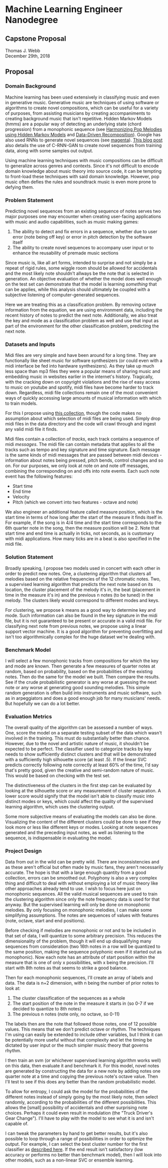 # Machine Learning Engineer Nanodegree
## Capstone Proposal
Thomas J. Webb  
December 29th, 2018

## Proposal

### Domain Background

Machine learning has been used extensively in classifying music and even in generative music. Generative music are techniques of using software or algorithms to create novel compositions, which can be useful for a variety of purposes, from assisting musicians by creating accompaniments to creating background music that isn't repetitive. Hidden Markov Models (hmms) are a popular way of detecting an underlying state (chord progression) from a monophonic sequence (see [Harmonizing Pop Melodies using Hidden Markov Models](https://luckytoilet.wordpress.com/tag/hidden-markov-model/) and [Data-Driven Recomposition](https://www.cs.princeton.edu/sound/publications/hdphmm_icmc2008.pdf)). Google has also used RNNs to generate novel sequences (see [magenta](https://github.com/tensorflow/magenta/tree/master/magenta)). [This blog post](https://medium.com/cindicator/music-generation-with-neural-networks-gan-of-the-week-b66d01e28200) also details the use of C-RNN-GAN to create novel sequences from training data, along with some samples out output.

Using machine learning techniques with music compositions can be difficult to generalize across genres and contexts. Since it's not difficult to encode domain knowledge about music theory into source code, it can be tempting to front-load these techniques with said domain knowledge. However, pop music often defies the rules and soundtrack music is even more prone to defying them.

### Problem Statement

Predicting novel sequences from an existing sequence of notes serves two major purposes one may encounter when creating user-facing applications with music and audio capabilities, such as music making games:

1. The ability to detect and fix errors in a sequence, whether due to user error (note being off key) or error in pitch detection by the software itself
2. The ability to create novel sequences to accompany user input or to enhance the reusability of premade music sections

Since music is, like all art forms, intended to surprise and not simply be a repeat of rigid rules, some wiggle room should be allowed for accidentals and the most likely note shouldn't allways be the note that is selected in generation. An objective evaluation of whether the model does well enough on the test set can demonstrate that the model is learning _something_ that can be applies, while this analysis should ultimately be coupled with a subjective listening of computer-generated sequences.

Here we are treating this as a classification problem. By removing octave information from the equation, we are using environment data, including the recent history of notes to predict the next note. Additionally, we also treat the key and mode as a classification problem as well and use that input as part of the environment for the other classification problem, predicting the next note.

### Datasets and Inputs

Midi files are very simple and have been around for a long time. They are functionally like sheet music for software synthesizers (or could even with a midi interface be fed into hardware synthesizers). As they take up much less space than mp3 files they were a popular means of sharing music and embedding music in websites earlier in the internet's history. Tragically, with the cracking down on copyright violations and the rise of easy access to music on youtube and spotify, midi files have become harder to track down. Regardless, midi file collections remain one of the most convenient ways of quickly accessing large amounts of musical information with which to train models.

For this I propose using [this collection](https://www.reddit.com/r/WeAreTheMusicMakers/comments/3ajwe4/the_largest_midi_collection_on_the_internet/), though the code makes no assumption about which selection of midi files are being used. Simply drop midi files in the data directory and the code will crawl through and ingest any valid midi file it finds.

Midi files contain a collection of _tracks_, each track contains a sequence of midi _messages_. The midi file can contain metadata that applies to all the tracks such as tempo and key signature and time signature. Each message is the same kinds of midi messages that are passed between midi devices - information about notes being pressed, pitch bends, control changes and so on. For our purposes, we only look at note on and note off messages, combining the corresponding on and offs into note events. Each such note event has the following features:

- Start time
- End time
- Velocity
- Pitch (which we convert into two features - octave and note)

We also engineer an additional feature called measure position, which is the start time in terms of how long after the start of the measure it finds itself in. For example, if the song is in 4/4 time and the start time corresponds to the 6th quarter note in the song, then the measure position will be 2. Note that start time and end time is actually in ticks, not seconds, as is customary with midi applications. How many ticks are in a beat is also specified in the midi file.

### Solution Statement

Broadly speaking, I propose two models used in concert with each other in order to predict new notes. One, a clustering algorithm that clusters all melodies based on the relative frequencies of the 12 chromatic notes. Two, a supervised learning algorithm that predicts the next note based on its location, the cluster placement of the melody it's in, the beat (placement in time in the measure it's in) and the previous n notes (to be tuned) in the melody. The clusters likely would correspond to different modes and keys.

For clustering, we propose k means as a good way to determine key and mode. Such information can also be found in the key signature in the midi file, but it is not guaranteed to be present or accurate in a valid midi file. For classifying next note from previous notes, we propose using a linear support vector machine. It is a good algorithm for preventing overfitting and isn't too algorithmically complex for the huge dataset we're dealing with.

### Benchmark Model

I will select a few monophonic tracks from compositions for which the key and mode are known. Then generate a few measures of quarter notes at random, based on probability, based on the probabilities of the existing notes. Then do the same for the model we built. Then compare the results. See if the crude probabilistic generator is any worse at guessing the next note or any worse at generating good sounding melodies. This simple random generation is often build into instruments and music software, such as in arpeggiators and does a good enough job for many musicians' needs. But hopefully we can do a lot better.

### Evaluation Metrics

The overall quality of the algorithm can be assessed a number of ways. One, score the model on a separate testing subset of the data which wasn't involved in the training. This must do substantially better than chance. However, due to the novel and artistic nature of music, it shouldn't be expected to be perfect. The classifier used to categorize tracks by key needs to show sufficiently distinct clusters and that will be demonstrated with a sufficiently high silhouette score (at least .5). If the linear SVC predicts correctly following note correctly at least 60% of the time, I'd say that's pretty good, given the creative and semi-random nature of music. This would be based on checking with the test set.

The distinctiveness of the clusters in the first step can be evaluated by looking at the silhouette score or any measurement of cluster separation. A lower score would signify that the model isn't able to classify music into distinct modes or keys, which could affect the quality of the supervised learning algorithm, which uses the clustering output.

Some more subjective means of evaluating the models can also be done. Visualizing the content of the different clusters could be done to see if they look more or less like different keys or modes. Looking at note sequences generated and the preceding input notes, as well as listening to the sequence, is indispensable in evaluating the model.

### Project Design

Data from out in the wild can be pretty wild. There are inconsistencies and as these aren't official but often made by music fans, they aren't necessarily accurate. The hope is that with a large enough quantity from a good collection, errors can be smoothed out. Polyphony is also a very complex thing and difficult to deal with without employing a lot of music theory like other approaches already tend to use. I wish to focus here just on monophonic sequences. All the valid musical sequences are used to train the clustering algorithm since only the note frequency data is used for that anyway. But the supervised learning will only be done on monophonic melodies. By only focusing on monophonic melodies, I can make some simplifying assumptions. The notes are sequences of values with features (note, octave, start and end positions).

Before checking if melodies are monophonic or not and to be included in that set of data, I will quantize to some arbitrary precision. This reduces the dimensionality of the problem, though it will end up disqualifying many sequences from consideration (two 16th notes in a row will be quantized to the same position, making the sequence polyphonic even if it started out as monophonic). Now each note has an attribute of start position within the measure that is one of only x possibilities, with x being the precision. I'll start with 8th notes as that seems to strike a good balance.

Then for each monophonic sequences, I'll create an array of labels and data. The data is n+2 dimension, with n being the number of prior notes to look at:

1. The cluster classification of the sequences as a whole
2. The start position of the note in the measure it starts in (so 0-7 if we decided to quantize to 8th notes)
3. The previous n notes (note only, no octave, so 0-11)

The labels then are the note that followed those notes, one of 12 possible values. This means that we don't predict octave or rhythm. The techniques I'm using can easily be extended to include other variables, but I think it can be potentially more useful without that complexity and let the timing be dictated by user input or the much simpler music theory that governs rhythm.

I then train an svm (or whichever supervised learning algorithm works well) on this data, then evaluate it and benchmark it. For this model, novel notes are generated by constructing the data for a new note by adding notes one quarter note at a time and copying the previous note's octave value. Then I'll test to see if this does any better than the random probabilistic model.

To allow for entropy, I could ask the model for the probabilities of the different notes instead of simply going by the most likely note, then select randomly, according to the probabilities of the different possibilities. This allows the [small] possibility of accidentals and other surprising note choices. Perhaps it could even result in modulation (the "Truck Driver's Gear Change"). I'll have to play with the model to see what it is and isn't capable of.

I can tweak the parameters by hand to get better results, but it's also possible to loop through a range of possibilities in order to optimize the output. For example, I can select the best cluster number for the first classifier as [described here](https://scikit-learn.org/stable/auto_examples/cluster/plot_kmeans_silhouette_analysis.html). If the end result isn't satisfactory (low accuracy or performs no better than benchmark model), then I will look into other models, such as a non-linear SVC or ensemble learning.